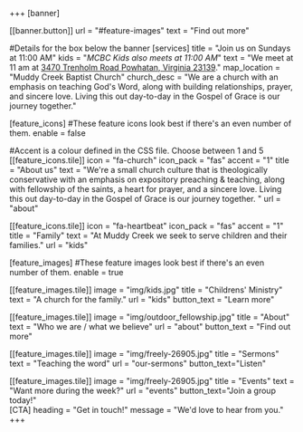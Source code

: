 +++
[banner]
  

  [[banner.button]]
      url = "#feature-images"
      text = "Find out more"

#Details for the box below the banner
[services]
  title = "Join us on Sundays at 11:00 AM"
  kids = "_MCBC Kids also meets at 11:00 AM_"
  text = "We meet at 11 am at [3470 Trenholm Road Powhatan, Virginia  23139](hhttps://www.openstreetmap.org/search?whereami=1&query=37.61287%2C-78.06063#map=19/37.61287/-78.0606)."
  map_location = "Muddy Creek Baptist Church"
  church_desc = "We are a church with an emphasis on teaching God's Word, along with building relationships, prayer, and sincere love. Living this out day-to-day in the Gospel of Grace is our journey together."
  
[feature_icons]
  #These feature icons look best if there's an even number of them.
  enable = false 

  #Accent is a colour defined in the CSS file. Choose between 1 and 5
  [[feature_icons.tile]]
    icon = "fa-church"
    icon_pack = "fas"
    accent = "1"
    title = "About us"
    text = "We're a small church culture that is theologically conservative with an emphasis on expository preaching & teaching, along with fellowship of the saints, a heart for prayer, and a sincere love. Living this out day-to-day in the Gospel of Grace is our journey together. "
    url = "about"

[[feature_icons.tile]]
    icon = "fa-heartbeat"
    icon_pack = "fas"
    accent = "1"
    title = "Family"
    text = "At Muddy Creek we seek to serve children and their families."
    url = "kids"


[feature_images]
#These feature images look best if there's an even number of them.
  enable = true

  [[feature_images.tile]]
    image = "img/kids.jpg"
    title = "Childrens' Ministry"
    text = "A church for the family."
    url = "kids"
    button_text = "Learn more"

  [[feature_images.tile]]
    image = "img/outdoor_fellowship.jpg"
    title = "About"
    text = "Who we are / what we believe"
    url = "about"
    button_text = "Find out more"



 [[feature_images.tile]]
    image = "img/freely-26905.jpg"
    title = "Sermons"
    text = "Teaching the word"
    url = "our-sermons"
    button_text="Listen"
  
  [[feature_images.tile]]
    image = "img/freely-26905.jpg"
    title = "Events"
    text = "Want more during the week?"
    url = "events"
    button_text="Join a group today!"  
[CTA]
  heading = "Get in touch!"
  message = "We'd love to hear from you."
+++
